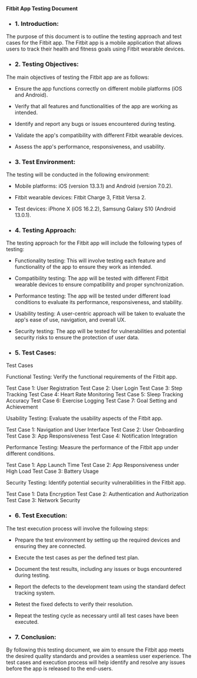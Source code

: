 **Fitbit App Testing Document**

 -  ### **1. Introduction:**
The purpose of this document is to outline the testing approach and test cases for the Fitbit app. The Fitbit app is a mobile application that allows users to track their health and fitness goals using Fitbit wearable devices.

 -  ### **2. Testing Objectives:**
The main objectives of testing the Fitbit app are as follows:
   - Ensure the app functions correctly on different mobile platforms (iOS and Android).
   - Verify that all features and functionalities of the app are working as intended.
   - Identify and report any bugs or issues encountered during testing.
   - Validate the app's compatibility with different Fitbit wearable devices.
   - Assess the app's performance, responsiveness, and usability.

 -  ### **3. Test Environment:**
The testing will be conducted in the following environment:
   - Mobile platforms: iOS (version 13.3.1) and Android (version 7.0.2).
   - Fitbit wearable devices: Fitbit Charge 3, Fitbit Versa 2.
   - Test devices: iPhone X (iOS 16.2.2), Samsung Galaxy S10 (Android 13.0.1).

 -  ### **4. Testing Approach:**
The testing approach for the Fitbit app will include the following types of testing:
   - Functionality testing: This will involve testing each feature and functionality of the app to ensure they work as intended.
   - Compatibility testing: The app will be tested with different Fitbit wearable devices to ensure compatibility and proper synchronization.
   - Performance testing: The app will be tested under different load conditions to evaluate its performance, responsiveness, and stability.
   - Usability testing: A user-centric approach will be taken to evaluate the app's ease of use, navigation, and overall UX.
   - Security testing: The app will be tested for vulnerabilities and potential security risks to ensure the protection of user data.

 -  ### **5. Test Cases:**
Test Cases

Functional Testing: Verify the functional requirements of the Fitbit app.

Test Case 1: User Registration
Test Case 2: User Login
Test Case 3: Step Tracking
Test Case 4: Heart Rate Monitoring
Test Case 5: Sleep Tracking Accuracy
Test Case 6: Exercise Logging
Test Case 7: Goal Setting and Achievement

Usability Testing: Evaluate the usability aspects of the Fitbit app.

Test Case 1: Navigation and User Interface
Test Case 2: User Onboarding
Test Case 3: App Responsiveness
Test Case 4: Notification Integration


Performance Testing: Measure the performance of the Fitbit app under different conditions.

Test Case 1: App Launch Time
Test Case 2: App Responsiveness under High Load
Test Case 3: Battery Usage

Security Testing: Identify potential security vulnerabilities in the Fitbit app.

Test Case 1: Data Encryption
Test Case 2: Authentication and Authorization
Test Case 3: Network Security

 -  ### **6. Test Execution:**
The test execution process will involve the following steps:
   - Prepare the test environment by setting up the required devices and ensuring they are connected.
   - Execute the test cases as per the defined test plan.
   - Document the test results, including any issues or bugs encountered during testing.
   - Report the defects to the development team using the standard defect tracking system.
   - Retest the fixed defects to verify their resolution.
   - Repeat the testing cycle as necessary until all test cases have been executed.

 -  ### **7. Conclusion:**
By following this testing document, we aim to ensure the Fitbit app meets the desired quality standards and provides a seamless user experience. The test cases and execution process will help identify and resolve any issues before the app is released to the end-users.